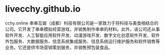 # livecchy.github.io
cchy.online 串串互娱（成都）科技有限公司是一家致力于将科技与美食相结合的公司。它开发了串串模拟经营游戏，并销售制作串串的材料。此外，该公司还从事软件开发、人工智能应用软件开发、动漫游戏开发、数字文化创意软件开发、软件外包服务、大数据服务、信息系统集成服务、信息系统运行维护服务和软件销售等业务。它还提供市场营销策划服务，并销售预包装食品。
